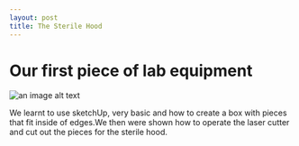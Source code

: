 ```yaml
---
layout: post
title: The Sterile Hood
---
```



# Our first piece of lab equipment

![an image alt text](https://github.com/dcandyce/dcandyce.github.io/blob/master/images/sterilehood3.jpg)

We learnt to use sketchUp, very basic and how to create a box with pieces that
fit inside of edges.We then were shown how to operate the laser cutter and cut
out the pieces for the sterile hood.
